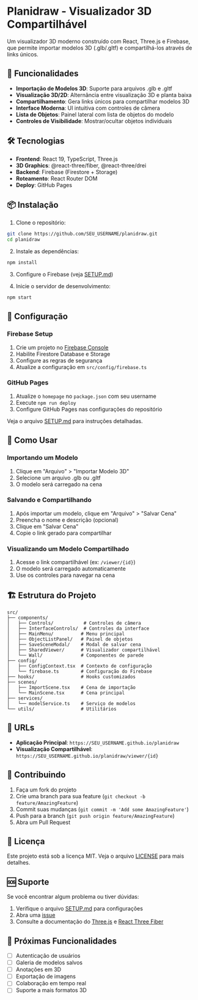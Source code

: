 # Planidraw - Visualizador 3D Compartilhável

Um visualizador 3D moderno construído com React, Three.js e Firebase, que permite importar modelos 3D (.glb/.gltf) e compartilhá-los através de links únicos.

## 🚀 Funcionalidades

- **Importação de Modelos 3D**: Suporte para arquivos .glb e .gltf
- **Visualização 3D/2D**: Alternância entre visualização 3D e planta baixa
- **Compartilhamento**: Gera links únicos para compartilhar modelos 3D
- **Interface Moderna**: UI intuitiva com controles de câmera
- **Lista de Objetos**: Painel lateral com lista de objetos do modelo
- **Controles de Visibilidade**: Mostrar/ocultar objetos individuais

## 🛠️ Tecnologias

- **Frontend**: React 19, TypeScript, Three.js
- **3D Graphics**: @react-three/fiber, @react-three/drei
- **Backend**: Firebase (Firestore + Storage)
- **Roteamento**: React Router DOM
- **Deploy**: GitHub Pages

## 📦 Instalação

1. Clone o repositório:
```bash
git clone https://github.com/SEU_USERNAME/planidraw.git
cd planidraw
```

2. Instale as dependências:
```bash
npm install
```

3. Configure o Firebase (veja [SETUP.md](./SETUP.md))

4. Inicie o servidor de desenvolvimento:
```bash
npm start
```

## 🔧 Configuração

### Firebase Setup
1. Crie um projeto no [Firebase Console](https://console.firebase.google.com)
2. Habilite Firestore Database e Storage
3. Configure as regras de segurança
4. Atualize a configuração em `src/config/firebase.ts`

### GitHub Pages
1. Atualize o `homepage` no `package.json` com seu username
2. Execute `npm run deploy`
3. Configure GitHub Pages nas configurações do repositório

Veja o arquivo [SETUP.md](./SETUP.md) para instruções detalhadas.

## 📖 Como Usar

### Importando um Modelo
1. Clique em "Arquivo" > "Importar Modelo 3D"
2. Selecione um arquivo .glb ou .gltf
3. O modelo será carregado na cena

### Salvando e Compartilhando
1. Após importar um modelo, clique em "Arquivo" > "Salvar Cena"
2. Preencha o nome e descrição (opcional)
3. Clique em "Salvar Cena"
4. Copie o link gerado para compartilhar

### Visualizando um Modelo Compartilhado
1. Acesse o link compartilhável (ex: `/viewer/{id}`)
2. O modelo será carregado automaticamente
3. Use os controles para navegar na cena

## 🏗️ Estrutura do Projeto

```
src/
├── components/
│   ├── Controls/           # Controles de câmera
│   ├── InterfaceControls/  # Controles da interface
│   ├── MainMenu/          # Menu principal
│   ├── ObjectListPanel/   # Painel de objetos
│   ├── SaveSceneModal/    # Modal de salvar cena
│   ├── SharedViewer/      # Visualizador compartilhável
│   └── Wall/              # Componentes de parede
├── config/
│   ├── ConfigContext.tsx  # Contexto de configuração
│   └── firebase.ts        # Configuração do Firebase
├── hooks/                 # Hooks customizados
├── scenes/
│   ├── ImportScene.tsx    # Cena de importação
│   └── MainScene.tsx      # Cena principal
├── services/
│   └── modelService.ts    # Serviço de modelos
└── utils/                 # Utilitários
```

## 🔗 URLs

- **Aplicação Principal**: `https://SEU_USERNAME.github.io/planidraw`
- **Visualização Compartilhável**: `https://SEU_USERNAME.github.io/planidraw/viewer/{id}`

## 🤝 Contribuindo

1. Faça um fork do projeto
2. Crie uma branch para sua feature (`git checkout -b feature/AmazingFeature`)
3. Commit suas mudanças (`git commit -m 'Add some AmazingFeature'`)
4. Push para a branch (`git push origin feature/AmazingFeature`)
5. Abra um Pull Request

## 📝 Licença

Este projeto está sob a licença MIT. Veja o arquivo [LICENSE](LICENSE) para mais detalhes.

## 🆘 Suporte

Se você encontrar algum problema ou tiver dúvidas:

1. Verifique o arquivo [SETUP.md](./SETUP.md) para configurações
2. Abra uma [issue](https://github.com/SEU_USERNAME/planidraw/issues)
3. Consulte a documentação do [Three.js](https://threejs.org/docs/) e [React Three Fiber](https://docs.pmnd.rs/react-three-fiber/)

## 🚀 Próximas Funcionalidades

- [ ] Autenticação de usuários
- [ ] Galeria de modelos salvos
- [ ] Anotações em 3D
- [ ] Exportação de imagens
- [ ] Colaboração em tempo real
- [ ] Suporte a mais formatos 3D
